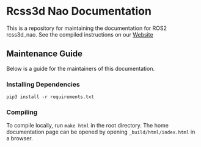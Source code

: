 # Rcss3d Nao Documentation

This is a repository for maintaining the documentation for ROS2 rcss3d_nao.
See the compiled instructions on our [Website](https://rcss3d-nao.readthedocs.io)

## Maintenance Guide

Below is a guide for the maintainers of this documentation.

### Installing Dependencies
`pip3 install -r requirements.txt`

### Compiling
To compile locally, run `make html` in the root directory.
The home documentation page can be opened by opening `_build/html/index.html` in a browser.

